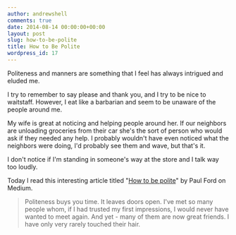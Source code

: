 ```yaml
---
author: andrewshell
comments: true
date: 2014-08-14 00:00:00+00:00
layout: post
slug: how-to-be-polite
title: How to Be Polite
wordpress_id: 17
---
```


Politeness and manners are something that I feel has always intrigued and eluded me.

I try to remember to say please and thank you, and I try to be nice to waitstaff. However, I eat like a barbarian and seem to be unaware of the people around me.

My wife is great at noticing and helping people around her. If our neighbors are unloading groceries from their car she's the sort of person who would ask if they needed any help. I probably wouldn't have even noticed what the neighbors were doing, I'd probably see them and wave, but that's it.

I don't notice if I'm standing in someone's way at the store and I talk way too loudly.

Today I read this interesting article titled "[How to be polite](https://medium.com/message/how-to-be-polite-9bf1e69e888c)" by Paul Ford on Medium.

> Politeness buys you time. It leaves doors open. I've met so many people whom, if I had trusted my first impressions, I would never have wanted to meet again. And yet - many of them are now great friends. I have only very rarely touched their hair.

